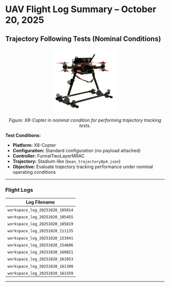 # UAV Flight Log Summary – October 20, 2025

## **Trajectory Following Tests (Nominal Conditions)**

<p align="center">
  <img src="/Images/X8_nominal.png" alt="X8-Copter during nominal test flight" width="40%">
</p>
<p align="center">
  <em>Figure: X8-Copter in nominal condition for performing trajectory tracking tests.</em>
</p>

**Test Conditions:**
- **Platform:** X8-Copter  
- **Configuration:** Standard configuration (no payload attached)  
- **Controller:** FunnelTwoLayerMRAC  
- **Trajectory:** Stadium-like (`bean_trajectory0p4.json`)  
- **Objective:** Evaluate trajectory tracking performance under nominal operating conditions  

---

### **Flight Logs**

| Log Filename |
|---------------|
| `workspace_log_20251020_105014` |
| `workspace_log_20251020_105455` |
| `workspace_log_20251020_105819` |
| `workspace_log_20251020_111135` |
| `workspace_log_20251020_153941` |
| `workspace_log_20251020_154606` |
| `workspace_log_20251020_160821` |
| `workspace_log_20251020_161053` |
| `workspace_log_20251020_161308` |
| `workspace_log_20251020_161559` |

---
